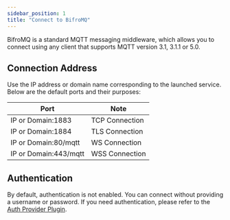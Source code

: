 ```yaml
---
sidebar_position: 1
title: "Connect to BifroMQ"
---
```


BifroMQ is a standard MQTT messaging middleware, which allows you to connect using any client that supports MQTT version 3.1, 3.1.1 or 5.0.

## Connection Address

Use the IP address or domain name corresponding to the launched service. Below are the default ports and their purposes:

| Port                  | Note           |
|-----------------------|----------------|
| IP or Domain:1883     | TCP Connection |
| IP or Domain:1884     | TLS Connection |
| IP or Domain:80/mqtt  | WS Connection  |
| IP or Domain:443/mqtt | WSS Connection |

## Authentication

By default, authentication is not enabled. You can connect without providing a username or password. If you need authentication, please refer to the [Auth Provider Plugin](../../06_plugin/1_auth_provider.md).

